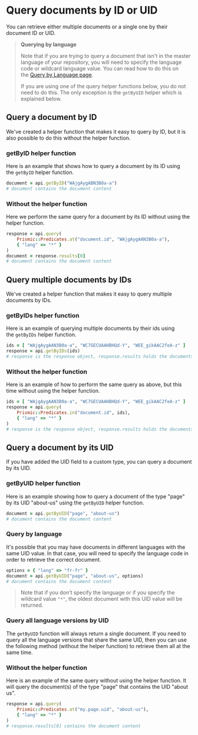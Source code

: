 # Query documents by ID or UID

You can retrieve either multiple documents or a single one by their document ID or UID.

> **Querying by language**
>
> Note that if you are trying to query a document that isn't in the master language of your repository, you will need to specify the language code or wildcard language value. You can read how to do this on the [Query by Language page](../02-query-the-api/17-query-by-language.md).
>
> If you are using one of the query helper functions below, you do not need to do this. The only exception is the `getByUID` helper which is explained below.

## Query a document by ID

We've created a helper function that makes it easy to query by ID, but it is also possible to do this without the helper function.

### getByID helper function

Here is an example that shows how to query a document by its ID using the `getByID` helper function.

```ruby
document = api.getByID("WAjgAygABN3B0a-a")
# document contains the document content
```

### Without the helper function

Here we perform the same query for a document by its ID without using the helper function.

```ruby
response = api.query(
    Prismic::Predicates.at("document.id", "WAjgAygAAN3B0a-a"),
    { "lang" => "*" }
)
document = response.results[0]
# document contains the document content
```

## Query multiple documents by IDs

We've created a helper function that makes it easy to query multiple documents by IDs.

### getByIDs helper function

Here is an example of querying multiple documents by their ids using the `getByIDs` helper function.

```ruby
ids = [ "WAjgAygAAN3B0a-a", "WC7GECUAAHBHQd-Y", "WEE_gikAAC2feA-z" ]
response = api.getByIDs(ids)
# response is the response object, response.results holds the documents
```

### Without the helper function

Here is an example of how to perform the same query as above, but this time without using the helper function.

```ruby
ids = [ "WAjgAygAAN3B0a-a", "WC7GECUAAHBHQd-Y", "WEE_gikAAC2feA-z" ]
response = api.query(
    Prismic::Predicates.in("document.id", ids),
    { "lang" => "*" }
)
# response is the response object, response.results holds the documents
```

## Query a document by its UID

If you have added the UID field to a custom type, you can query a document by its UID.

### getByUID helper function

Here is an example showing how to query a document of the type "page" by its UID "about-us" using the `getByUID` helper function.

```ruby
document = api.getByUID("page", "about-us")
# document contains the document content
```

### Query by language

It's possible that you may have documents in different languages with the same UID value. In that case, you will need to specify the language code in order to retrieve the correct document.

```ruby
options = { "lang" => "fr-fr" }
document = api.getByUID("page", "about-us", options)
# document contains the document content
```

> Note that if you don't specify the language or if you specify the wildcard value `"*"`, the oldest document with this UID value will be returned.

### Query all language versions by UID

The `getByUID` function will always return a single document. If you need to query all the language versions that share the same UID, then you can use the following method (without the helper function) to retrieve them all at the same time.

### Without the helper function

Here is an example of the same query without using the helper function. It will query the document(s) of the type "page" that contains the UID "about us".

```ruby
response = api.query(
    Prismic::Predicates.at("my.page.uid", "about-us"),
    { "lang" => "*" }
)
# response.results[0] contains the document content
```
